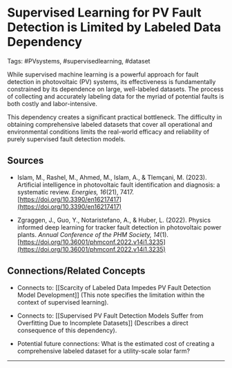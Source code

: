 # Supervised Learning for PV Fault Detection is Limited by Labeled Data Dependency

Tags: #PVsystems, #supervisedlearning, #dataset

While supervised machine learning is a powerful approach for fault detection in photovoltaic (PV) systems, its effectiveness is fundamentally constrained by its dependence on large, well-labeled datasets. The process of collecting and accurately labeling data for the myriad of potential faults is both costly and labor-intensive.

This dependency creates a significant practical bottleneck. The difficulty in obtaining comprehensive labeled datasets that cover all operational and environmental conditions limits the real-world efficacy and reliability of purely supervised fault detection models.

## Sources

- Islam, M., Rashel, M., Ahmed, M., Islam, A., & Tlemçani, M. (2023). Artificial intelligence in photovoltaic fault identification and diagnosis: a systematic review. _Energies, 16_(21), 7417. [https://doi.org/10.3390/en16217417](https://doi.org/10.3390/en16217417)
    
- Zgraggen, J., Guo, Y., Notaristefano, A., & Huber, L. (2022). Physics informed deep learning for tracker fault detection in photovoltaic power plants. _Annual Conference of the PHM Society, 14_(1). [https://doi.org/10.36001/phmconf.2022.v14i1.3235](https://doi.org/10.36001/phmconf.2022.v14i1.3235)
    

## Connections/Related Concepts

- Connects to: [[Scarcity of Labeled Data Impedes PV Fault Detection Model Development]] (This note specifies the limitation within the context of supervised learning).
    
- Connects to: [[Supervised PV Fault Detection Models Suffer from Overfitting Due to Incomplete Datasets]] (Describes a direct consequence of this dependency).
    
- Potential future connections: What is the estimated cost of creating a comprehensive labeled dataset for a utility-scale solar farm?
    

---